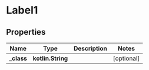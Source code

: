 
# Label1

## Properties
Name | Type | Description | Notes
------------ | ------------- | ------------- | -------------
**_class** | **kotlin.String** |  |  [optional]



